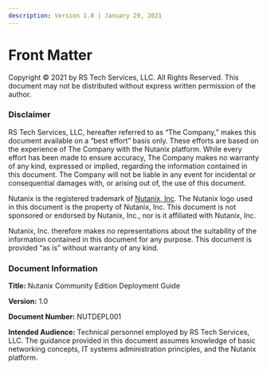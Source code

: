 ```yaml
---
description: Version 1.0 | January 29, 2021
---
```


# Front Matter

Copyright © 2021 by RS Tech Services, LLC. All Rights Reserved. This document may not be distributed without express written permission of the author.

### Disclaimer

RS Tech Services, LLC, hereafter referred to as “The Company,” makes this document available on a “best effort” basis only. These efforts are based on the experience of The Company with the Nutanix platform. While every effort has been made to ensure accuracy, The Company makes no warranty of any kind, expressed or implied, regarding the information contained in this document. The Company will not be liable in any event for incidental or consequential damages with, or arising out of, the use of this document.

Nutanix is the registered trademark of [Nutanix, Inc](http://www.nutanix.com/). The Nutanix logo used in this document is the property of Nutanix, Inc. This document is not sponsored or endorsed by Nutanix, Inc., nor is it affiliated with Nutanix, Inc.

Nutanix, Inc. therefore makes no representations about the suitability of the information contained in this document for any purpose. This document is provided “as is” without warranty of any kind.

### Document Information

**Title:** Nutanix Community Edition Deployment Guide

**Version:** 1.0

**Document Number:** NUTDEPL001

**Intended Audience:** Technical personnel employed by RS Tech Services, LLC. The guidance provided in this document assumes knowledge of basic networking concepts, IT systems administration principles, and the Nutanix platform.
